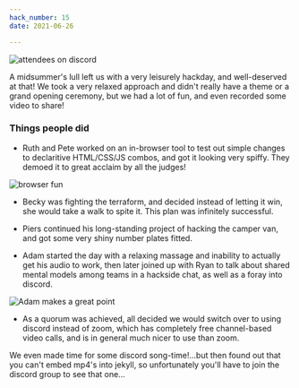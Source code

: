 ```yaml
---
hack_number: 15
date: 2021-06-26

---
```


![attendees on discord](/images/group_shot_june_2021.jpg)

A midsummer's lull left us with a very leisurely hackday, and well-deserved at that! We took a very relaxed approach and didn't really have a theme or a grand opening ceremony, but we had a lot of fun, and even recorded some video to share!

### Things people did

- Ruth and Pete worked on an in-browser tool to test out simple changes to declaritive HTML/CSS/JS combos, and got it looking very spiffy. They demoed it to great acclaim by all the judges!

![browser fun](/images/browser-fun.jpg)

- Becky was fighting the terraform, and decided instead of letting it win, she would take a walk to spite it. This plan was infinitely successful.

- Piers continued his long-standing project of hacking the camper van, and got some very shiny number plates fitted.

- Adam started the day with a relaxing massage and inability to actually get his audio to work, then later joined up with Ryan to talk about shared mental models among teams in a hackside chat, as well as a foray into discord.

![Adam makes a great point](/images/Ryan-and-Adam.jpg)

- As a quorum was achieved, all decided we would switch over to using discord instead of zoom, which has completely free channel-based video calls, and is in general much nicer to use than zoom.

We even made time for some discord song-time!...but then found out that you can't embed mp4's into jekyll, so unfortunately you'll have to join the discord group to see that one...
